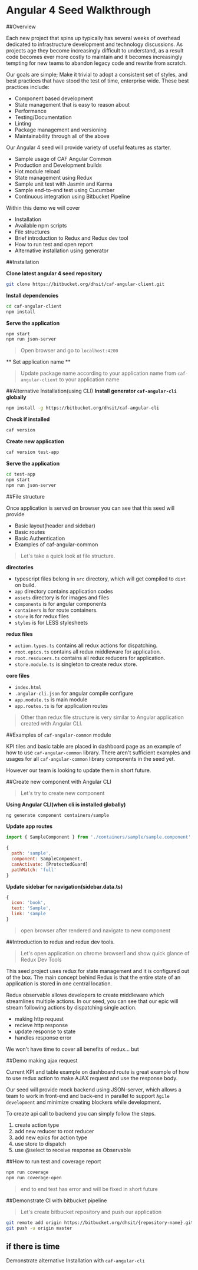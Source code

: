 # Angular 4 Seed Walkthrough

##Overview

Each new project that spins up typically has several weeks of overhead dedicated to infrastructure development and technology discussions.
As projects age they become increasingly difficult to understand, as a result code becomes ever more costly to maintain and it becomes increasingly tempting for new teams to abandon legacy code and rewrite from scratch.

Our goals are simple; Make it trivial to adopt a consistent set of styles, and best practices that have stood the test of time, enterprise wide.
These best practices include:

-  Component based development
-  State management that is easy to reason about
-  Performance
-  Testing/Documentation
-  Linting
-  Package management and versioning
-  Maintainability through all of the above


Our Angular 4 seed will provide variety of useful features as starter.

- Sample usage of CAF Angular Common
- Production and Development builds
- Hot module reload
- State management using Redux
- Sample unit test with Jasmin and Karma
- Sample end-to-end test using Cucumber
- Continuous integration using Bitbucket Pipeline

Within this demo we will cover

- Installation
- Available npm scripts
- File structures
- Brief introduction to Redux and Redux dev tool
- How to run test and open report
- Alternative installation using generator


##Installation

**Clone latest angular 4 seed repository**

```bash
git clone https://bitbucket.org/dhsit/caf-angular-client.git
```

**Install dependencies**

```bash
cd caf-angular-client
npm install
```

**Serve the application**

```bash
npm start
npm run json-server
```
> Open browser and go to `localhost:4200`

** Set application name **
> Update package name according to your application name from `caf-angular-client` to your application name

##Alternative Installation(using CLI)
**Install generator `caf-angular-cli` globally**

```bash
npm install -g https://bitbucket.org/dhsit/caf-angular-cli
```

**Check if installed**

```bash
caf version
```

**Create new application**

```bash
caf version test-app
```

**Serve the application**

```bash
cd test-app
npm start
npm run json-server
```

##File structure

Once application is served on browser you can see that this seed will provide

- Basic layout(header and sidebar)
- Basic routes
- Basic Authentication
- Examples of caf-angular-common

> Let's take a quick look at file structure.

**directories**

- typescript files belong in `src` directory, which will get compiled to `dist` on build.
- `app` directory contains application codes
- `assets` directory is for images and files
- `components` is for angular components
- `containers` is for route containers.
- `store` is for redux files
- `styles` is for LESS stylesheets

**redux files**

- `action.types.ts` contains all redux actions for dispatching.
- `root.epics.ts` contains all redux middleware for application.
- `root.resducers.ts` contains all redux reducers for application.
- `store.module.ts` is singleton to create redux store.


**core files**

- `index.html`
- `.angular-cli.json` for angular compile configure
- `app.module.ts` is main module
- `app.routes.ts` is for application routes

> Other than redux file structure is very similar to Angular application created with Angular CLI.


##Examples of `caf-angular-common` module

KPI tiles and basic table are placed in dashboard page as an example of how to use `caf-angular-common` library.
There aren't sufficient examples and usages for all `caf-angular-common` library components in the seed yet.

However our team is looking to update them in short future.

##Create new component with Angular CLI
> Let's try to create new component

**Using Angular CLI(when cli is installed globally)**
```bash
ng generate component containers/sample
```

**Update app routes**

```javascript
import { SampleComponent } from './containers/sample/sample.component';

{
  path: 'sample',
  component: SampleComponent,
  canActivate: [ProtectedGuard]
  pathMatch: 'full'
}
```

**Update sidebar for navigation(sidebar.data.ts)**

```javascript
{
  icon: 'book',
  text: 'Sample',
  link: 'sample
}
```

> open browser after rendered and navigate to new component

##Introduction to redux and redux dev tools.

> Let's open application on chrome browser1 and show quick glance of Redux Dev Tools

This seed project uses redux for state management and it is configured out of the box.
The main concept behind Redux is that the entire state of an application is stored in one central location.

Redux observable allows developers to create middleware which streamlines multiple actions.
In our seed, you can see that our epic will stream following actions by dispatching single action.

- making http request
- recieve http response
- update response to state
- handles response error

We won't have time to cover all benefits of redux... but

##Demo making ajax request

Current KPI and table example on dashboard route is great example of
how to use redux action to make AJAX request and use the response body.

Our seed will provide mock backend using JSON-server, which allows a team to work in front-end and back-end in parallel to support `Agile development` and minimize creating blockers while development.

To create api call to backend you can simply follow the steps.

1. create action type
2. add new reducer to root reducer
3. add new epics for action type
4. use store to dispatch
5. use @select to receive response as Observable

##How to run test and coverage report

```bash
npm run coverage
npm run coverage-open
```
> end to end test has error and will be fixed in short future

##Demonstrate CI with bitbucket pipeline
> Let's create bitbucket repository and push our application

```bash
git remote add origin https://bitbucket.org/dhsit/{repository-name}.git
git push -u origin master
```

## if there is time
Demonstrate alternative Installation with `caf-angular-cli`


